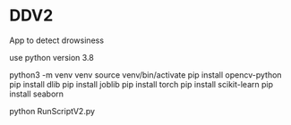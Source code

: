 # DDV2
App to detect drowsiness

use python version 3.8

python3 -m venv venv 
source venv/bin/activate 
pip install opencv-python
pip install dlib
pip install joblib
pip install torch
pip install scikit-learn
pip install seaborn

python RunScriptV2.py